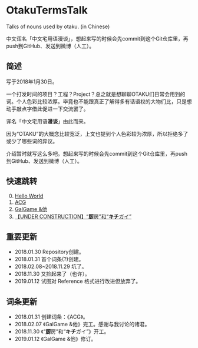# OtakuTermsTalk
Talks of nouns used by otaku. (in Chinese)

中文诨名「中文宅用语漫谈」，想起来写的时候会先commit到这个Git仓库里，再push到GitHub、发送到微博（人工）。

## 简述
写于2018年1月30日。

一个打发时间的项目？工程？Project？总之就是想聊聊OTAKU们日常会用到的词。个人色彩比较浓厚。毕竟也不能跟真正了解得多有话语权的大物们比，只是想动手敲点字借此促进一下交流罢了。

诨名「中文宅用语**漫谈**」由此而来。

因为“OTAKU”的大概念比较宽泛，上文也提到个人色彩较为浓厚，所以拒绝多了或少了哪些词的异议。

介绍暂时就写这么多吧。想起来写的时候会先commit到这个Git仓库里，再push到GitHub、发送到微博（人工）。

## 快速跳转
0. [Hello World](https://github.com/HasukaPoi/OtakuTermsTalk/blob/master/article/00_HelloWorld.md)
1. [ACG](https://github.com/HasukaPoi/OtakuTermsTalk/blob/master/article/01_ACG.md)
2. [GalGame &他](https://github.com/HasukaPoi/OtakuTermsTalk/blob/master/article/02_GalGameAnd.md)
3. [【UNDER CONSTRUCTION】“**厨**房”和“**キチ**ガイ”](https://github.com/HasukaPoi/OtakuTermsTalk/blob/master/article/03_ChuboAndKichigai.md)
 
## 重要更新
- 2018.01.30 Repository创建。
- 2018.01.31 首个词条(?)创建。 
- 2018.02.08~2018.11.29 坑了。
- 2018.11.30 又捡起来了（也许）。
- 2019.01.12 试图对 Reference 格式进行改进但放弃了。

## 词条更新
- 2018.01.31 创建词条：《ACG》。
- 2018.02.07 《GalGame &他》完工。感谢与我讨论的诸君。
- 2018.11.30 《“**厨**房”和“**キチ**ガイ”》开工。
- 2019.01.12 《GalGame &他》修订。